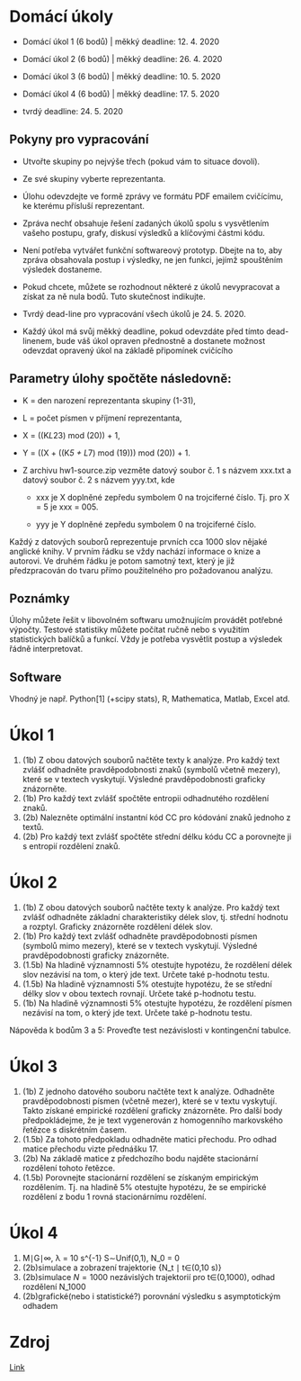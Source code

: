
Domácí úkoly
============

- Domácí úkol 1 (6 bodů) | měkký deadline: 12. 4. 2020

- Domácí úkol 2 (6 bodů) | měkký deadline: 26. 4. 2020

- Domácí úkol 3 (6 bodů) | měkký deadline: 10. 5. 2020

- Domácí úkol 4 (6 bodů) | měkký deadline: 17. 5. 2020

- tvrdý deadline: 24. 5. 2020

Pokyny pro vypracování
----------------------

- Utvořte skupiny po nejvýše třech (pokud vám to situace dovolí).

- Ze své skupiny vyberte reprezentanta.

- Úlohu odevzdejte ve formě zprávy ve formátu PDF emailem cvičícímu, ke kterému přísluší reprezentant.

- Zpráva nechť obsahuje řešení zadaných úkolů spolu s vysvětlením vašeho postupu, grafy, diskusí výsledků a klíčovými částmi kódu.

- Není potřeba vytvářet funkční softwareový prototyp. Dbejte na to, aby zpráva obsahovala postup i výsledky, ne jen funkci, jejímž spouštěním výsledek dostaneme.

- Pokud chcete, můžete se rozhodnout některé z úkolů nevypracovat a získat za ně nula bodů. Tuto skutečnost indikujte.

- Tvrdý dead-line pro vypracování všech úkolů je 24. 5. 2020.

- Každý úkol má svůj měkký deadline, pokud odevzdáte před tímto dead-linenem, bude váš úkol opraven přednostně a dostanete možnost odevzdat opravený úkol na základě připomínek cvičícího

Parametry úlohy spočtěte následovně:
------------------------------------

- K = den narození reprezentanta skupiny (1-31),

- L = počet písmen v příjmení reprezentanta,

- X = ((K*L*23) mod (20)) + 1,

- Y = ((X + ((K*5 + L*7) mod (19))) mod (20)) + 1.

- Z archivu hw1-source.zip vezměte datový soubor č. 1 s názvem xxx.txt a datový soubor č. 2 s názvem yyy.txt, kde

    - xxx je X doplněné zepředu symbolem 0 na trojciferné číslo. Tj. pro X = 5 je xxx = 005.

    - yyy je Y doplněné zepředu symbolem 0 na trojciferné číslo.

Každý z datových souborů reprezentuje prvních cca 1000 slov nějaké anglické knihy. V prvním řádku se vždy nachází informace o knize a autorovi. Ve druhém řádku je potom samotný text, který je již předzpracován do tvaru přímo použitelného pro požadovanou analýzu.

Poznámky
--------

Úlohy můžete řešit v libovolném softwaru umožnujícím provádět potřebné výpočty. Testové statistiky můžete počítat ručně nebo s využitím statistických balíčků a funkcí.
Vždy je potřeba vysvětlit postup a výsledek řádně interpretovat.

Software
--------

Vhodný je např. Python[1] (+scipy stats), R, Mathematica, Matlab, Excel atd.

Úkol 1
======

1. (1b) Z obou datových souborů načtěte texty k analýze. Pro každý text zvlášť odhadněte pravděpodobnosti znaků (symbolů včetně mezery), které se v textech vyskytují. Výsledné pravděpodobnosti graficky znázorněte.
2. (1b) Pro každý text zvlášť spočtěte entropii odhadnutého rozdělení znaků.
3. (2b) Nalezněte optimální instantní kód CC pro kódování znaků jednoho z textů.
4. (2b) Pro každý text zvlášť spočtěte střední délku kódu CC a porovnejte ji s entropií rozdělení znaků.

Úkol 2
======

1. (1b) Z obou datových souborů načtěte texty k analýze. Pro každý text zvlášť odhadněte základní charakteristiky délek slov, tj. střední hodnotu a rozptyl. Graficky znázorněte rozdělení délek slov.
2. (1b) Pro každý text zvlášť odhadněte pravděpodobnosti písmen (symbolů mimo mezery), které se v textech vyskytují. Výsledné pravděpodobnosti graficky znázorněte.
3. (1.5b) Na hladině významnosti 5% otestujte hypotézu, že rozdělení délek slov nezávisí na tom, o který jde text. Určete také p-hodnotu testu.
4. (1.5b) Na hladině významnosti 5% otestujte hypotézu, že se střední délky slov v obou textech rovnají. Určete také p-hodnotu testu.
5. (1b) Na hladině významnosti 5% otestujte hypotézu, že rozdělení písmen nezávisí na tom, o který jde text. Určete také p-hodnotu testu.

Nápověda k bodům 3 a 5: Proveďte test nezávislosti v kontingenční tabulce.

Úkol 3
======

1. (1b) Z jednoho datového souboru načtěte text k analýze. Odhadněte pravděpodobnosti písmen (včetně mezer), které se v textu vyskytují. Takto získané empirické rozdělení graficky znázorněte. Pro další body předpokládejme, že je text vygenerován z homogenního markovského řetězce s diskrétním časem.
2. (1.5b) Za tohoto předpokladu odhadněte matici přechodu. Pro odhad matice přechodu vizte přednášku 17.
3. (2b) Na základě matice z předchozího bodu najděte stacionární rozdělení tohoto řetězce.
4. (1.5b) Porovnejte stacionární rozdělení se získaným empirickým rozdělením. Tj. na hladině 5% otestujte hypotézu, že se empirické rozdělení z bodu 1 rovná stacionárnímu rozdělení.

Úkol 4
======

1. M∣G∣∞, λ = 10 s^{-1} S∼Unif(0,1), N_0 = 0
2. (2b)simulace a zobrazení trajektorie {N_t ∣ t∈(0,10 s)}
3. (2b)simulace $N = 1000$ nezávislých trajektorií pro t∈(0,1000), odhad rozdělení N_1000
4. (2b)grafické(nebo i statistické?) porovnání výsledku s asymptotickým odhadem

Zdroj
=====

[Link](https://courses.fit.cvut.cz/MI-SPI/homework/index.html)

